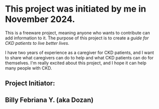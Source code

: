 # This project was initiated by me in November 2024.

This is a freeware project, meaning anyone who wants to contribute can add information to it.
The purpose of this project is to create a _guide for CKD patients to live better lives._

I have two years of experience as a caregiver for CKD patients, and I want to share what caregivers can do to help and what CKD patients can do for themselves.
I'm really excited about this project, and I hope it can help many people with CKD.

## Project Initiator:
## Billy Febriana Y. (aka Dozan)
